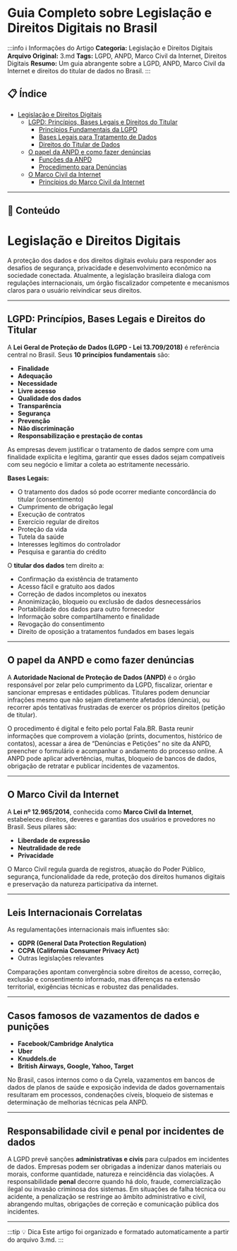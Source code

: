 # Guia Completo sobre Legislação e Direitos Digitais no Brasil

:::info ℹ️ Informações do Artigo
**Categoria:** Legislação e Direitos Digitais
**Arquivo Original:** 3.md
**Tags:** LGPD, ANPD, Marco Civil da Internet, Direitos Digitais
**Resumo:** Um guia abrangente sobre a LGPD, ANPD, Marco Civil da Internet e direitos do titular de dados no Brasil.
:::

## 📋 Índice

- [Legislação e Direitos Digitais](#legislacao-e-direitos-digitais)
  - [LGPD: Princípios, Bases Legais e Direitos do Titular](#lgpd-principios-bases-legais-direitos-titular)
    - [Princípios Fundamentais da LGPD](#principios-fundamentais-lgpd)
    - [Bases Legais para Tratamento de Dados](#bases-legais-tratamento-dados)
    - [Direitos do Titular de Dados](#direitos-titular-dados)
  - [O papel da ANPD e como fazer denúncias](#papel-anpd-fazer-denuncias)
    - [Funções da ANPD](#funcoes-anpd)
    - [Procedimento para Denúncias](#procedimento-denuncias)
  - [O Marco Civil da Internet](#marco-civil-internet)
    - [Princípios do Marco Civil da Internet](#principios-marco-civil-internet)

---

## 📄 Conteúdo

# Legislação e Direitos Digitais

A proteção dos dados e dos direitos digitais evoluiu para responder aos desafios de segurança, privacidade e desenvolvimento econômico na sociedade conectada. Atualmente, a legislação brasileira dialoga com regulações internacionais, um órgão fiscalizador competente e mecanismos claros para o usuário reivindicar seus direitos.

---

## LGPD: Princípios, Bases Legais e Direitos do Titular

A **Lei Geral de Proteção de Dados (LGPD - Lei 13.709/2018)** é referência central no Brasil. Seus **10 princípios fundamentais** são: 
- **Finalidade**
- **Adequação**
- **Necessidade**
- **Livre acesso**
- **Qualidade dos dados**
- **Transparência**
- **Segurança**
- **Prevenção**
- **Não discriminação**
- **Responsabilização e prestação de contas**

As empresas devem justificar o tratamento de dados sempre com uma finalidade explícita e legítima, garantir que esses dados sejam compatíveis com seu negócio e limitar a coleta ao estritamente necessário.

**Bases Legais:**
- O tratamento dos dados só pode ocorrer mediante concordância do titular (consentimento)
- Cumprimento de obrigação legal
- Execução de contratos
- Exercício regular de direitos
- Proteção da vida
- Tutela da saúde
- Interesses legítimos do controlador
- Pesquisa e garantia do crédito

O **titular dos dados** tem direito a:
- Confirmação da existência de tratamento
- Acesso fácil e gratuito aos dados
- Correção de dados incompletos ou inexatos
- Anonimização, bloqueio ou exclusão de dados desnecessários
- Portabilidade dos dados para outro fornecedor
- Informação sobre compartilhamento e finalidade
- Revogação do consentimento
- Direito de oposição a tratamentos fundados em bases legais

---

## O papel da ANPD e como fazer denúncias

A **Autoridade Nacional de Proteção de Dados (ANPD)** é o órgão responsável por zelar pelo cumprimento da LGPD, fiscalizar, orientar e sancionar empresas e entidades públicas. Titulares podem denunciar infrações mesmo que não sejam diretamente afetados (denúncia), ou recorrer após tentativas frustradas de exercer os próprios direitos (petição de titular).

O procedimento é digital e feito pelo portal Fala.BR. Basta reunir informações que comprovem a violação (prints, documentos, histórico de contatos), acessar a área de “Denúncias e Petições” no site da ANPD, preencher o formulário e acompanhar o andamento do processo online. A ANPD pode aplicar advertências, multas, bloqueio de bancos de dados, obrigação de retratar e publicar incidentes de vazamentos.

---

## O Marco Civil da Internet

A **Lei nº 12.965/2014**, conhecida como **Marco Civil da Internet**, estabeleceu direitos, deveres e garantias dos usuários e provedores no Brasil. Seus pilares são:
- **Liberdade de expressão**
- **Neutralidade de rede**
- **Privacidade**

O Marco Civil regula guarda de registros, atuação do Poder Público, segurança, funcionalidade da rede, proteção dos direitos humanos digitais e preservação da natureza participativa da internet.

---

## Leis Internacionais Correlatas

As regulamentações internacionais mais influentes são:

- **GDPR (General Data Protection Regulation)**
- **CCPA (California Consumer Privacy Act)**
- Outras legislações relevantes

Comparações apontam convergência sobre direitos de acesso, correção, exclusão e consentimento informado, mas diferenças na extensão territorial, exigências técnicas e robustez das penalidades.

---

## Casos famosos de vazamentos de dados e punições

- **Facebook/Cambridge Analytica**
- **Uber**
- **Knuddels.de**
- **British Airways, Google, Yahoo, Target**

No Brasil, casos internos como o da Cyrela, vazamentos em bancos de dados de planos de saúde e exposição indevida de dados governamentais resultaram em processos, condenações cíveis, bloqueio de sistemas e determinação de melhorias técnicas pela ANPD.

---

## Responsabilidade civil e penal por incidentes de dados

A LGPD prevê sanções **administrativas e civis** para culpados em incidentes de dados. Empresas podem ser obrigadas a indenizar danos materiais ou morais, conforme quantidade, natureza e reincidência das violações. A responsabilidade **penal** decorre quando há dolo, fraude, comercialização ilegal ou invasão criminosa dos sistemas. Em situações de falha técnica ou acidente, a penalização se restringe ao âmbito administrativo e civil, abrangendo multas, obrigações de correção e comunicação pública dos incidentes.

---

:::tip 💡 Dica
Este artigo foi organizado e formatado automaticamente a partir do arquivo 3.md.
:::
